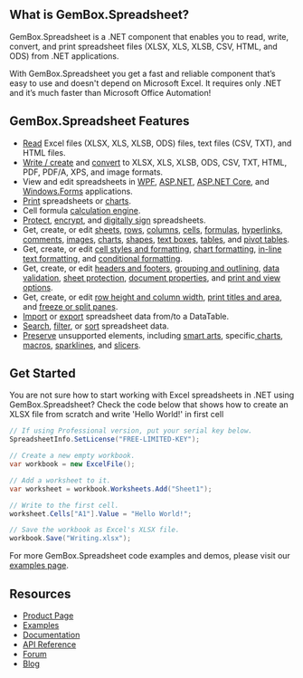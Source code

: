 ## What is GemBox.Spreadsheet?

GemBox.Spreadsheet is a .NET component that enables you to read, write, convert, and print spreadsheet files (XLSX, XLS, XLSB, CSV, HTML, and ODS) from .NET applications.

With GemBox.Spreadsheet you get a fast and reliable component that’s easy to use and doesn't depend on Microsoft Excel. It requires only .NET and it’s much faster than Microsoft Office Automation!

## GemBox.Spreadsheet Features

- [Read](https://www.gemboxsoftware.com/spreadsheet/examples/c-sharp-open-read-excel-file/401) Excel files (XLSX, XLS, XLSB, ODS) files, text files (CSV, TXT), and HTML files.
- [Write / create](https://www.gemboxsoftware.com/spreadsheet/examples/c-sharp-create-write-excel-file/402) and [convert](https://www.gemboxsoftware.com/spreadsheet/examples/c-sharp-convert-excel-to-pdf/404) to XLSX, XLS, XLSB, ODS, CSV, TXT, HTML, PDF, PDF/A, XPS, and image formats.
- View and edit spreadsheets in [WPF](https://www.gemboxsoftware.com/spreadsheet/examples/excel-wpf/5201), [ASP.NET](https://www.gemboxsoftware.com/spreadsheet/examples/asp-net-excel-export-gridview/5101), [ASP.NET Core](https://www.gemboxsoftware.com/spreadsheet/examples/asp-net-core-create-excel-xlsx-pdf/5601), and [Windows.Forms](https://www.gemboxsoftware.com/spreadsheet/examples/c-sharp-vb-net-import-export-excel-datagridview/5301) applications.
- [Print](https://www.gemboxsoftware.com/spreadsheet/examples/c-sharp-vb-net-print-excel/451) spreadsheets or [charts](https://www.gemboxsoftware.com/spreadsheet/docs/GemBox.Spreadsheet.FormattedExcelDrawing.html#GemBox_Spreadsheet_FormattedExcelDrawing_Print_).
- Cell formula [calculation engine](https://www.gemboxsoftware.com/spreadsheet/examples/excel-formula-calculation/901).
- [Protect](https://www.gemboxsoftware.com/spreadsheet/examples/excel-sheet-protection/704), [encrypt](https://www.gemboxsoftware.com/spreadsheet/examples/c-sharp-vb-net-excel-encryption/701), and [digitally sign](https://www.gemboxsoftware.com/spreadsheet/examples/pdf-digital-signature/703) spreadsheets.
- Get, create, or edit [sheets](https://www.gemboxsoftware.com/spreadsheet/examples/excel-sheet-copy-delete/111), [rows](https://www.gemboxsoftware.com/spreadsheet/examples/c-sharp-vb-net-excel-row-column-autofit/108), [columns](https://www.gemboxsoftware.com/spreadsheet/examples/c-sharp-vb-net-excel-row-column-autofit/108), [cells](https://www.gemboxsoftware.com/spreadsheet/examples/c-sharp-excel-range/204), [formulas](https://www.gemboxsoftware.com/spreadsheet/examples/excel-cell-formulas/206), [hyperlinks](https://www.gemboxsoftware.com/spreadsheet/examples/excel-cell-hyperlinks/207), [comments](https://www.gemboxsoftware.com/spreadsheet/examples/excel-cell-comments/208), [images](https://www.gemboxsoftware.com/spreadsheet/examples/excel-images/209), [charts](https://www.gemboxsoftware.com/spreadsheet/examples/c-sharp-vb-net-create-excel-chart/301), [shapes](https://www.gemboxsoftware.com/spreadsheet/examples/excel-shapes/211), [text boxes](https://www.gemboxsoftware.com/spreadsheet/examples/excel-textboxes/212), [tables](https://www.gemboxsoftware.com/spreadsheet/examples/c-sharp-vb-net-create-excel-tables/119), and [pivot tables](https://www.gemboxsoftware.com/spreadsheet/examples/c-sharp-vb-net-create-excel-pivot-tables/114).
- Get, create, or edit [cell styles and formatting](https://www.gemboxsoftware.com/spreadsheet/examples/c-sharp-vb-net-excel-style-formatting/202), [chart formatting](https://www.gemboxsoftware.com/spreadsheet/examples/c-sharp-vb-net-excel-chart-formatting/306), [in-line text formatting](https://www.gemboxsoftware.com/spreadsheet/examples/excel-cell-inline-formatting/203), and [conditional formatting](https://www.gemboxsoftware.com/spreadsheet/examples/c-sharp-vb-net-excel-conditional-formatting/105).
- Get, create, or edit [headers and footers](https://www.gemboxsoftware.com/spreadsheet/examples/excel-headers-footers/210), [grouping and outlining](https://www.gemboxsoftware.com/spreadsheet/examples/excel-grouping/101), [data validation](https://www.gemboxsoftware.com/spreadsheet/examples/excel-data-validation/106), [sheet protection](https://www.gemboxsoftware.com/spreadsheet/examples/excel-sheet-protection/704), [document properties](https://www.gemboxsoftware.com/spreadsheet/examples/excel-properties/107), and [print and view options](https://www.gemboxsoftware.com/spreadsheet/examples/excel-print-view-options/103).
- Get, create, or edit [row height and column width](https://www.gemboxsoftware.com/spreadsheet/examples/c-sharp-vb-net-excel-row-column-autofit/108), [print titles and area](https://www.gemboxsoftware.com/spreadsheet/examples/excel-print-title-area/104), and [freeze or split panes](https://www.gemboxsoftware.com/spreadsheet/examples/excel-freeze-split-panes/102).
- [Import](https://www.gemboxsoftware.com/spreadsheet/examples/c-sharp-export-datatable-dataset-to-excel/501) or [export](https://www.gemboxsoftware.com/spreadsheet/examples/c-sharp-export-excel-to-datatable/502) spreadsheet data from/to a DataTable.
- [Search](https://www.gemboxsoftware.com/spreadsheet/examples/excel-search/109), [filter](https://www.gemboxsoftware.com/spreadsheet/examples/c-sharp-vb-net-excel-autofilter/112), or [sort](https://www.gemboxsoftware.com/spreadsheet/examples/excel-sort/113) spreadsheet data.
- [Preserve](https://www.gemboxsoftware.com/spreadsheet/docs/preservation.html) unsupported elements, including [smart arts](https://www.gemboxsoftware.com/spreadsheet/examples/excel-smartarts/801), specific[ charts](https://www.gemboxsoftware.com/spreadsheet/examples/excel-chart-preservation/303), [macros](https://www.gemboxsoftware.com/spreadsheet/examples/excel-macros/802), [sparklines](https://www.gemboxsoftware.com/spreadsheet/examples/excel-sparklines-slicers/803), and [slicers](https://www.gemboxsoftware.com/spreadsheet/examples/excel-sparklines-slicers/803).

## Get Started

You are not sure how to start working with Excel spreadsheets in .NET using GemBox.Spreadsheet? Check the code below that shows how to create an XLSX file from scratch and write 'Hello World!' in first cell

```csharp
// If using Professional version, put your serial key below.
SpreadsheetInfo.SetLicense("FREE-LIMITED-KEY");

// Create a new empty workbook.
var workbook = new ExcelFile();

// Add a worksheet to it.
var worksheet = workbook.Worksheets.Add("Sheet1");

// Write to the first cell.
worksheet.Cells["A1"].Value = "Hello World!";

// Save the workbook as Excel's XLSX file.
workbook.Save("Writing.xlsx");
```

For more GemBox.Spreadsheet code examples and demos, please visit our [examples page](https://www.gemboxsoftware.com/spreadsheet/examples/getting-started/601).

## Resources

- [Product Page](https://www.gemboxsoftware.com/spreadsheet)
- [Examples](https://www.gemboxsoftware.com/spreadsheet/examples)
- [Documentation](https://www.gemboxsoftware.com/spreadsheet/docs/introduction.html)
- [API Reference](https://www.gemboxsoftware.com/spreadsheet/docs/GemBox.Spreadsheet.html)
- [Forum](https://forum.gemboxsoftware.com/c/gembox-spreadsheet/5)
- [Blog](https://www.gemboxsoftware.com/gembox-spreadsheet)
